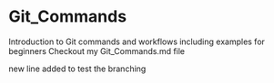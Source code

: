 # Git_Commands
Introduction to Git commands and workflows including examples for beginners 
Checkout my Git_Commands.md file

new line added to test the branching
